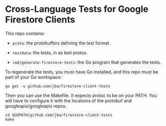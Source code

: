 # Cross-Language Tests for Google Firestore Clients

This repo contains:

- `proto`: the protobuffers defining the test format.

- `testdata`: the tests, in as text protos.

- `cmd/generate-firestore-tests`: the Go program that generates the tests.

To regenerate the tests, you must have Go installed, and this repo must be
part of your Go workspace:
```
go get -u github.com/jba/firestore-client-tests
```
Then you can use the Makefile. It expects protoc to be on your PATH. You will
have to configure it with the locations of the protobuf and
googleapis/googleapis repos.
```
cd $GOPATH/github.com/jba/firestore-client-tests
make
```
